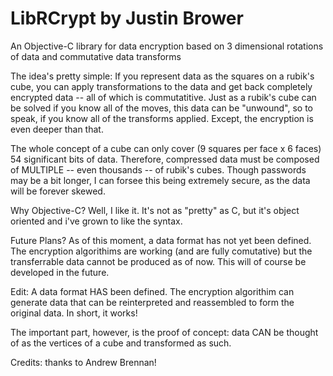 LibRCrypt by Justin Brower
=========

An Objective-C library for data encryption based on 3 dimensional rotations of data and commutative data transforms

The idea's pretty simple: If you represent data as the squares on a rubik's cube, you can apply transformations to the data
and get back completely encrypted data -- all of which is commutatitive. Just as a rubik's cube can be solved if you know 
all of the moves, this data can be "unwound", so to speak, if you know all of the transforms applied. Except, the encryption
is even deeper than that.

The whole concept of a cube can only cover (9 squares per face x 6 faces) 54 significant bits of data. Therefore, compressed
data must be composed of MULTIPLE -- even thousands -- of rubik's cubes. Though passwords may be a bit longer, I can forsee
this being extremely secure, as the data will be forever skewed.

Why Objective-C? Well, I like it. It's not as "pretty" as C, but it's object oriented and i've grown to like the syntax.



Future Plans? As of this moment, a data format has not yet been defined. The encryption algorithims are working (and are fully comutative)
but the transferrable data cannot be produced as of now. This will of course be developed in the future.

Edit: A data format HAS been defined. The encryption algorithim can generate data that can be reinterpreted and reassembled to form
the original data. In short, it works!

The important part, however, is the proof of concept: data CAN be thought of as the vertices of a cube and transformed as such.

Credits: thanks to Andrew Brennan!
